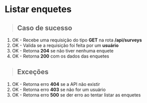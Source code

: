 # Listar enquetes

> ## Caso de sucesso

1. OK - Recebe uma requisição do tipo **GET** na rota **/api/surveys**
2. OK - Valida se a requisição foi feita por um **usuário**
3. OK - Retorna **204** se não tiver nenhuma enquete
4. OK - Retorna **200** com os dados das enquetes

> ## Exceções

1. OK - Retorna erro **404** se a API não existir
2. OK - Retorna erro **403** se não for um usuário
3. OK - Retorna erro **500** se der erro ao tentar listar as enquetes
